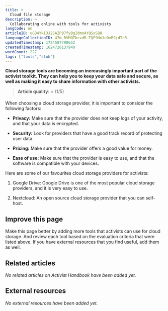```yaml
---
title: >
  Cloud file storage
description: >
  Collaborating online with tools for activists
langCode: en
articleID: uGB4YkI3J2SAZP97fyBgIdmoAYQSxSB8
languageCollectionID: 47m_RVMQThcvdR-TQF9Ho1uOvR9jdTcR
updatedTimestamp: 1724507790652
createdTimestamp: 1624720137940
wordCount: 227
tags: ["tools","stub"]
---
```


**Cloud storage tools are becoming an increasingly important part of the activist toolkit. They can help you to keep your data safe and secure, as well as making it easy to share information with other activists.**

> **Article quality**: ⭐️ (1/5)

When choosing a cloud storage provider, it is important to consider the following factors:

-   **Privacy:** Make sure that the provider does not keep logs of your activity, and that your data is encrypted.
    
-   **Security:** Look for providers that have a good track record of protecting user data.
    
-   **Pricing:** Make sure that the provider offers a good value for money.
    
-   **Ease of use:** Make sure that the provider is easy to use, and that the software is compatible with your devices.
    

Here are some of our favourites cloud storage providers for activists:

1.  Google Drive: Google Drive is one of the most popular cloud storage providers, and it is very easy to use.
    
2.  Nextcloud: An open source cloud storage provider that you can self-host.
    

## Improve this page

Make this page better by adding more tools that activists can use for cloud storage. And review each tool based on the evaluation criteria that were listed above. If you have external resources that you find useful, add them as well.

## Related articles

_No related articles on Activist Handbook have been added yet._

## External resources

_No external resources have been added yet._
